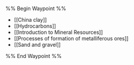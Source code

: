 %% Begin Waypoint %%
- [[China clay]]
- [[Hydrocarbons]]
- [[Introduction to Mineral Resources]]
- [[Processes of formation of metalliferous ores]]
- [[Sand and gravel]]

%% End Waypoint %%
